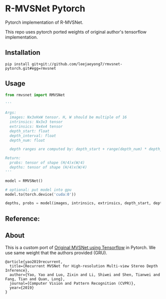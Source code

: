 # R-MVSNet Pytorch
Pytorch implementation of R-MVSNet.

This repo uses pytorch ported weights of original author's tensorflow implementation.

## Installation

```
pip install git+git://github.com/leejaeyong7/rmvsnet-pytorch.git#egg=rmvsnet
```

## Usage

```python
from rmvsnet import RMVSNet

'''

Args: 
  images: Nx3xHxW tensor. H, W should be multiple of 16
  intrinsics: Nx3x3 tensor
  extrinsics: Nx4x4 tensor
  depth_start: float
  depth_interval: float
  depth_num: float

  depth ranges are computed by: depth_start + range(depth_num) * depth_interval

Return:
  probs: tensor of shape (H/4)x(W/4)
  depths: tensor of shape (H/4)x(W/4)
'''

model = RMVSNet()

# optional: put model into gpu
model.to(torch.device('cuda:0'))

depths, probs = model(images, intrinsics, extrinsics, depth_start, depth_interval, depth_num)
```

## Reference:

## About
This is a custom port of [Original MVSNet using Tensorflow](https://github.com/YoYo000/MVSNet) in Pytorch.
We use same weight that the authors provided (GRU).
```
@article{yao2019recurrent,
  title={Recurrent MVSNet for High-resolution Multi-view Stereo Depth Inference},
  author={Yao, Yao and Luo, Zixin and Li, Shiwei and Shen, Tianwei and Fang, Tian and Quan, Long},
  journal={Computer Vision and Pattern Recognition (CVPR)},
  year={2019}
}
```

